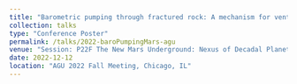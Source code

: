 ```yaml
---
title: "Barometric pumping through fractured rock: A mechanism for venting deep underground methane to Mars’ atmosphere"
collection: talks
type: "Conference Poster"
permalink: /talks/2022-baroPumpingMars-agu
venue: "Session: P22F The New Mars Underground: Nexus of Decadal Planetary Science Objectives II" 
date: 2022-12-12
location: "AGU 2022 Fall Meeting, Chicago, IL"
---
```


<!-- This is a description of your conference proceedings talk, note the different field in type. You can put anything in this field. -->

